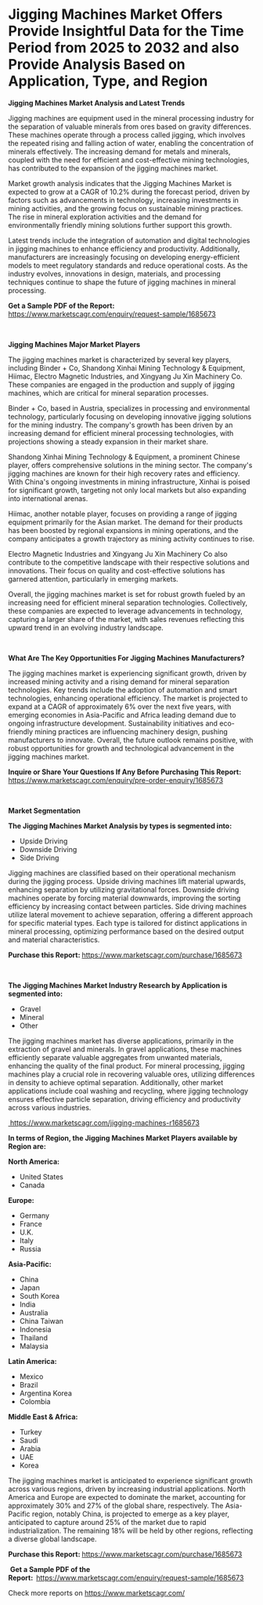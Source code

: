 <p><h1>Jigging Machines Market Offers Provide Insightful Data for the Time Period from 2025 to 2032 and also Provide Analysis Based on Application, Type, and Region</h1></p><p><strong>Jigging Machines Market Analysis and Latest Trends</strong></p>
<p><p>Jigging machines are equipment used in the mineral processing industry for the separation of valuable minerals from ores based on gravity differences. These machines operate through a process called jigging, which involves the repeated rising and falling action of water, enabling the concentration of minerals effectively. The increasing demand for metals and minerals, coupled with the need for efficient and cost-effective mining technologies, has contributed to the expansion of the jigging machines market.</p><p>Market growth analysis indicates that the Jigging Machines Market is expected to grow at a CAGR of 10.2% during the forecast period, driven by factors such as advancements in technology, increasing investments in mining activities, and the growing focus on sustainable mining practices. The rise in mineral exploration activities and the demand for environmentally friendly mining solutions further support this growth. </p><p>Latest trends include the integration of automation and digital technologies in jigging machines to enhance efficiency and productivity. Additionally, manufacturers are increasingly focusing on developing energy-efficient models to meet regulatory standards and reduce operational costs. As the industry evolves, innovations in design, materials, and processing techniques continue to shape the future of jigging machines in mineral processing.</p></p>
<p><strong>Get a Sample PDF of the Report:&nbsp;</strong> <a href="https://www.marketscagr.com/enquiry/request-sample/1685673?utm_campaign=2667&utm_medium=2&utm_source=Github&utm_content=ia&utm_term=08042025&utm_id=jigging-machines">https://www.marketscagr.com/enquiry/request-sample/1685673</a></p>
<p>&nbsp;</p>
<p><strong>Jigging Machines Major Market Players</strong></p>
<p><p>The jigging machines market is characterized by several key players, including Binder + Co, Shandong Xinhai Mining Technology & Equipment, Hiimac, Electro Magnetic Industries, and Xingyang Ju Xin Machinery Co. These companies are engaged in the production and supply of jigging machines, which are critical for mineral separation processes.</p><p>Binder + Co, based in Austria, specializes in processing and environmental technology, particularly focusing on developing innovative jigging solutions for the mining industry. The company's growth has been driven by an increasing demand for efficient mineral processing technologies, with projections showing a steady expansion in their market share.</p><p>Shandong Xinhai Mining Technology & Equipment, a prominent Chinese player, offers comprehensive solutions in the mining sector. The company's jigging machines are known for their high recovery rates and efficiency. With China's ongoing investments in mining infrastructure, Xinhai is poised for significant growth, targeting not only local markets but also expanding into international arenas.</p><p>Hiimac, another notable player, focuses on providing a range of jigging equipment primarily for the Asian market. The demand for their products has been boosted by regional expansions in mining operations, and the company anticipates a growth trajectory as mining activity continues to rise.</p><p>Electro Magnetic Industries and Xingyang Ju Xin Machinery Co also contribute to the competitive landscape with their respective solutions and innovations. Their focus on quality and cost-effective solutions has garnered attention, particularly in emerging markets.</p><p>Overall, the jigging machines market is set for robust growth fueled by an increasing need for efficient mineral separation technologies. Collectively, these companies are expected to leverage advancements in technology, capturing a larger share of the market, with sales revenues reflecting this upward trend in an evolving industry landscape.</p></p>
<p>&nbsp;</p>
<p><strong>What Are The Key Opportunities For Jigging Machines Manufacturers?</strong></p>
<p><p>The jigging machines market is experiencing significant growth, driven by increased mining activity and a rising demand for mineral separation technologies. Key trends include the adoption of automation and smart technologies, enhancing operational efficiency. The market is projected to expand at a CAGR of approximately 6% over the next five years, with emerging economies in Asia-Pacific and Africa leading demand due to ongoing infrastructure development. Sustainability initiatives and eco-friendly mining practices are influencing machinery design, pushing manufacturers to innovate. Overall, the future outlook remains positive, with robust opportunities for growth and technological advancement in the jigging machines market.</p></p>
<p><strong>Inquire or Share Your Questions If Any Before Purchasing This Report:</strong> <a href="https://www.marketscagr.com/enquiry/pre-order-enquiry/1685673?utm_campaign=2667&utm_medium=2&utm_source=Github&utm_content=ia&utm_term=08042025&utm_id=jigging-machines">https://www.marketscagr.com/enquiry/pre-order-enquiry/1685673</a></p>
<p>&nbsp;</p>
<p><strong>Market Segmentation</strong></p>
<p><strong>The Jigging Machines Market Analysis by types is segmented into:</strong></p>
<p><ul><li>Upside Driving</li><li>Downside Driving</li><li>Side Driving</li></ul></p>
<p><p>Jigging machines are classified based on their operational mechanism during the jigging process. Upside driving machines lift material upwards, enhancing separation by utilizing gravitational forces. Downside driving machines operate by forcing material downwards, improving the sorting efficiency by increasing contact between particles. Side driving machines utilize lateral movement to achieve separation, offering a different approach for specific material types. Each type is tailored for distinct applications in mineral processing, optimizing performance based on the desired output and material characteristics.</p></p>
<p><strong>Purchase this Report:&nbsp;</strong><a href="https://www.marketscagr.com/purchase/1685673?utm_campaign=2667&utm_medium=2&utm_source=Github&utm_content=ia&utm_term=08042025&utm_id=jigging-machines">https://www.marketscagr.com/purchase/1685673</a></p>
<p>&nbsp;</p>
<p><strong>The Jigging Machines Market Industry Research by Application is segmented into:</strong></p>
<p><ul><li>Gravel</li><li>Mineral</li><li>Other</li></ul></p>
<p><p>The jigging machines market has diverse applications, primarily in the extraction of gravel and minerals. In gravel applications, these machines efficiently separate valuable aggregates from unwanted materials, enhancing the quality of the final product. For mineral processing, jigging machines play a crucial role in recovering valuable ores, utilizing differences in density to achieve optimal separation. Additionally, other market applications include coal washing and recycling, where jigging technology ensures effective particle separation, driving efficiency and productivity across various industries.</p></p>
<p><a href="https://www.marketscagr.com/jigging-machines-r1685673?utm_campaign=2667&utm_medium=2&utm_source=Github&utm_content=ia&utm_term=08042025&utm_id=jigging-machines">&nbsp;https://www.marketscagr.com/jigging-machines-r1685673</a></p>
<p><strong>In terms of Region, the Jigging Machines Market Players available by Region are:</strong></p>
<p>
    <p> <strong> North America: </strong>
        <ul>
            <li>United States</li>
            <li>Canada</li>
        </ul>
        </p> 
    <p> <strong> Europe: </strong>
        <ul>
            <li>Germany</li>
            <li>France</li>
            <li>U.K.</li>
            <li>Italy</li>
            <li>Russia</li>
        </ul>
        </p> 
    <p> <strong> Asia-Pacific: </strong>
        <ul>
            <li>China</li>
            <li>Japan</li>
            <li>South Korea</li>
            <li>India</li>
            <li>Australia</li>
            <li>China Taiwan</li>
            <li>Indonesia</li>
            <li>Thailand</li>
            <li>Malaysia</li>
        </ul>
        </p> 
    <p> <strong> Latin America: </strong>
        <ul>
            <li>Mexico</li>
            <li>Brazil</li>
            <li>Argentina Korea</li>
            <li>Colombia</li>
        </ul>
        </p> 
    <p> <strong> Middle East & Africa: </strong>
        <ul>
            <li>Turkey</li>
            <li>Saudi</li>
            <li>Arabia</li>
            <li>UAE</li>
            <li>Korea</li>
        </ul>
    </p>
    </p>
<p><p>The jigging machines market is anticipated to experience significant growth across various regions, driven by increasing industrial applications. North America and Europe are expected to dominate the market, accounting for approximately 30% and 27% of the global share, respectively. The Asia-Pacific region, notably China, is projected to emerge as a key player, anticipated to capture around 25% of the market due to rapid industrialization. The remaining 18% will be held by other regions, reflecting a diverse global landscape.</p></p>
<p><strong>Purchase this Report: </strong><a href="https://www.marketscagr.com/purchase/1685673?utm_campaign=2667&utm_medium=2&utm_source=Github&utm_content=ia&utm_term=08042025&utm_id=jigging-machines">https://www.marketscagr.com/purchase/1685673</a></p>
<p>&nbsp;<strong>Get a Sample PDF of the Report:&nbsp;&nbsp;</strong><a href="https://www.marketscagr.com/enquiry/request-sample/1685673?utm_campaign=2667&utm_medium=2&utm_source=Github&utm_content=ia&utm_term=08042025&utm_id=jigging-machines">https://www.marketscagr.com/enquiry/request-sample/1685673</a></p>
<p><strong></strong></p>
<p>Check more reports on <a href="https://www.marketscagr.com/?utm_campaign=2667&utm_medium=2&utm_source=Github&utm_content=ia&utm_term=08042025&utm_id=jigging-machines">https://www.marketscagr.com/</a></p>